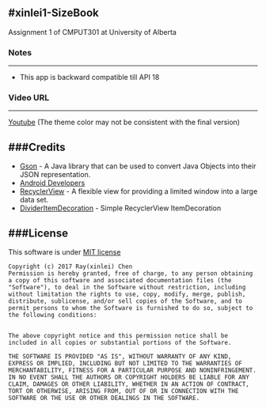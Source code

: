 #**xinlei1-SizeBook**
------
Assignment 1 of CMPUT301 at University of Alberta

### Notes
-----
+ This app is backward compatible till API 18

### Video URL
----
[Youtube](https://www.youtube.com/watch?v=orbX8Ln6HCw) (The theme color may not be consistent with the final version)

###Credits
----
+ [Gson](https://sites.google.com/site/gson/gson-user-guide) - A Java library that can be used to convert Java Objects into their JSON representation.
+ [Android Developers](https://developer.android.com/index.html)
+ [RecyclerView](https://developer.android.com/reference/android/support/v7/widget/RecyclerView.html) - A flexible view for providing a limited window into a large data set.
+ [DividerItemDecoration](https://gist.github.com/lapastillaroja/858caf1a82791b6c1a36) - Simple RecyclerView ItemDecoration

###License
-----
This software is under [MIT license](http://opensource.org/licenses/MIT)
```
Copyright (c) 2017 Ray(xinlei) Chen
Permission is hereby granted, free of charge, to any person obtaining a copy of this software and associated documentation files (the "Software"), to deal in the Software without restriction, including without limitation the rights to use, copy, modify, merge, publish, distribute, sublicense, and/or sell copies of the Software, and to permit persons to whom the Software is furnished to do so, subject to the following conditions:


The above copyright notice and this permission notice shall be included in all copies or substantial portions of the Software.

THE SOFTWARE IS PROVIDED "AS IS", WITHOUT WARRANTY OF ANY KIND, EXPRESS OR IMPLIED, INCLUDING BUT NOT LIMITED TO THE WARRANTIES OF MERCHANTABILITY, FITNESS FOR A PARTICULAR PURPOSE AND NONINFRINGEMENT. IN NO EVENT SHALL THE AUTHORS OR COPYRIGHT HOLDERS BE LIABLE FOR ANY CLAIM, DAMAGES OR OTHER LIABILITY, WHETHER IN AN ACTION OF CONTRACT, TORT OR OTHERWISE, ARISING FROM, OUT OF OR IN CONNECTION WITH THE SOFTWARE OR THE USE OR OTHER DEALINGS IN THE SOFTWARE.
```
